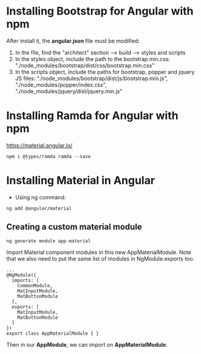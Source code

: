 # Installing Bootstrap for Angular with npm
After install it, the **angular.json** file must be modified:
1. In the file, find the "architect" section --> build --> styles and scripts
2. In the styles object, include the path to the bootstrap.min.css:
    "./node_modules/bootstrap/dist/css/bootstrap.min.css"
3. In the scripts object, include the paths for bootstrap, popper and jquery JS files:
    "./node_modules/bootstrap/dist/js/bootstrap.min.js",
    "./node_modules/popper/index.css",
    "./node_modules/jquery/dist/jquery.min.js"

# Installing Ramda for Angular with npm
https://material.angular.io/

```
npm i @types/ramda ramda --save
```

# Installing Material in Angular
- Using ng command:
```
ng add @angular/material
```

## Creating a custom material module
```
ng generate module app-material
```

Import Material component modules in this new AppMaterialModule. Note that we also need to put the same list of modules in NgModule.exports too.
```
...
@NgModule({
  imports: [
    CommonModule,
    MatInputModule,
    MatButtonModule
  ],
  exports: [
    MatInputModule,
    MatButtonModule
  ]
})
export class AppMaterialModule { }
```

Then in our **AppModule**, we can import on **AppMaterialModule**.